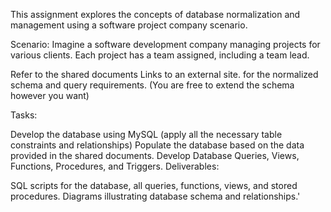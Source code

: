 This assignment explores the concepts of database normalization and management using a software project company scenario.

Scenario: Imagine a software development company managing projects for various clients. Each project has a team assigned, including a team lead.

Refer to the shared documents Links to an external site. for the normalized schema and query requirements. (You are free to extend the schema however you want)

Tasks:

Develop the database using MySQL (apply all the necessary table constraints and relationships)
Populate the database based on the data provided in the shared documents.
Develop Database Queries, Views, Functions, Procedures, and Triggers.
Deliverables:

SQL scripts for the database, all queries, functions, views, and stored procedures.
Diagrams illustrating database schema and relationships.'